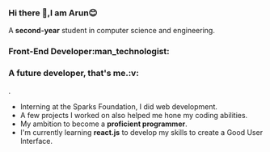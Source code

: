 ### Hi there 👋,I am Arun:blush:
A <b>second-year</b> student in computer science and engineering. 
<h3>Front-End Developer:man_technologist:</h3>
<h3>A <b>future developer</b>, that's me.:v:</h3>.
<ul>
  <li>Interning at the Sparks Foundation, I did web development.</li>
  <li>A few projects I worked on also helped me hone my coding abilities. </li>
  <li>My ambition to become a <b>proficient programmer</b>.</li>
  <li>I'm currently learning <b>react.js</b> to develop my skills to create a Good User Interface.
  </ul>

<!--
**Arunjagan12/Arunjagan12** is a ✨ _special_ ✨ repository because its `README.md` (this file) appears on your GitHub profile.

Here are some ideas to get you started:

- 🔭 I’m currently working as a intern at IIT Madras and Coding Ninjas ...
- 🌱 I’m currently learning...
- 👯 I’m looking to collaborate on ...
- 🤔 I’m looking for help with ...
- 💬 Ask me about ...
- 📫 How to reach me: ...
- 😄 Pronouns: ...
- ⚡ Fun fact: ...
-->
